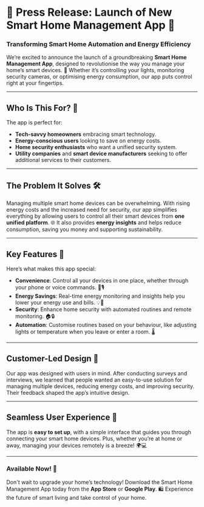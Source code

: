 # 🌟 Press Release: Launch of New Smart Home Management App 🌟
 
### **Transforming Smart Home Automation and Energy Efficiency**
 
We’re excited to announce the launch of a groundbreaking **Smart Home Management App**, designed to revolutionise the way you manage your home’s smart devices. 🎉 Whether it’s controlling your lights, monitoring security cameras, or optimising energy consumption, our app puts control right at your fingertips.
 
---
 
## **Who Is This For? 🤔**
 
The app is perfect for:
 
- **Tech-savvy homeowners** embracing smart technology.
- **Energy-conscious users** looking to save on energy costs.
- **Home security enthusiasts** who want a unified security system.
- **Utility companies** and **smart device manufacturers** seeking to offer additional services to their customers.
 
---
 
## **The Problem It Solves 🛠️**
 
Managing multiple smart home devices can be overwhelming. With rising energy costs and the increased need for security, our app simplifies everything by allowing users to control all their smart devices from **one unified platform**. 🌐 It also provides **energy insights** and helps reduce consumption, saving you money and supporting sustainability.
 
---
 
## **Key Features 🚀**
 
Here’s what makes this app special:
 
- **Convenience**: Control all your devices in one place, whether through your phone or voice commands. 📱🎙️
- **Energy Savings**: Real-time energy monitoring and insights help you lower your energy use and bills. 💡💸
- **Security**: Enhance home security with automated routines and remote monitoring. 🏠🔒
- **Automation**: Customise routines based on your behaviour, like adjusting lights or temperature when you leave or enter a room. 🌡️
 
---
 
## **Customer-Led Design 👥**
 
Our app was designed with users in mind. After conducting surveys and interviews, we learned that people wanted an easy-to-use solution for managing multiple devices, reducing energy costs, and improving security. Their feedback shaped the app’s intuitive design.
 
---
 
## **Seamless User Experience 🎯**
 
The app is **easy to set up**, with a simple interface that guides you through connecting your smart home devices. Plus, whether you’re at home or away, managing your devices remotely is a breeze! 🌍💻
 
---
 
### **Available Now! 🛒**
 
Don't wait to upgrade your home’s technology! Download the Smart Home Management App today from the **App Store** or **Google Play**. 🛍️ Experience the future of smart living and take control of your home.
 